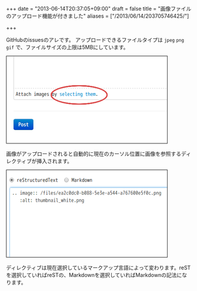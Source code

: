 +++
date = "2013-06-14T20:37:05+09:00"
draft = false
title = "画像ファイルのアップロード機能が付きました"
aliases = ["/2013/06/14/203705746425/"]

+++

GitHubのissuesのアレです。
アップロードできるファイルタイプは `jpeg` `png` `gif` で、ファイルサイズの上限は5MBにしています。

![a1.png](/image/2866af1b-5773-50df-91e9-ab9ffe0e2702.png)

画像がアップロードされると自動的に現在のカーソル位置に画像を参照するディレクティブが挿入されます。

![a2.png](/image/f8e6ed4b-d7dd-576f-b5fb-cc6a207b9b24.png)

ディレクティブは現在選択しているマークアップ言語によって変わります。reSTを選択していればreSTの、Markdownを選択していればMarkdownの記法になります。
